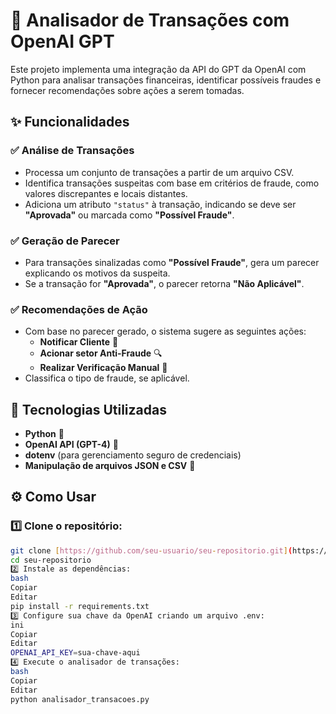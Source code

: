 # 🚀 Analisador de Transações com OpenAI GPT  

Este projeto implementa uma integração da API do GPT da OpenAI com Python para analisar transações financeiras, identificar possíveis fraudes e fornecer recomendações sobre ações a serem tomadas.  

## ✨ Funcionalidades  

### ✅ Análise de Transações  
- Processa um conjunto de transações a partir de um arquivo CSV.  
- Identifica transações suspeitas com base em critérios de fraude, como valores discrepantes e locais distantes.  
- Adiciona um atributo `"status"` à transação, indicando se deve ser **"Aprovada"** ou marcada como **"Possível Fraude"**.  

### ✅ Geração de Parecer  
- Para transações sinalizadas como **"Possível Fraude"**, gera um parecer explicando os motivos da suspeita.  
- Se a transação for **"Aprovada"**, o parecer retorna **"Não Aplicável"**.  

### ✅ Recomendações de Ação  
- Com base no parecer gerado, o sistema sugere as seguintes ações:  
  - **Notificar Cliente** 📢  
  - **Acionar setor Anti-Fraude** 🔍  
  - **Realizar Verificação Manual** 📝  
- Classifica o tipo de fraude, se aplicável.  

## 🔧 Tecnologias Utilizadas  

- **Python** 🐍  
- **OpenAI API (GPT-4)** 🤖  
- **dotenv** (para gerenciamento seguro de credenciais)  
- **Manipulação de arquivos JSON e CSV** 📂  

## ⚙️ Como Usar  

### 1️⃣ Clone o repositório:  
```bash
git clone [https://github.com/seu-usuario/seu-repositorio.git](https://github.com/quiller04/analiseTrasacoes.git)
cd seu-repositorio
2️⃣ Instale as dependências:
bash
Copiar
Editar
pip install -r requirements.txt
3️⃣ Configure sua chave da OpenAI criando um arquivo .env:
ini
Copiar
Editar
OPENAI_API_KEY=sua-chave-aqui
4️⃣ Execute o analisador de transações:
bash
Copiar
Editar
python analisador_transacoes.py
